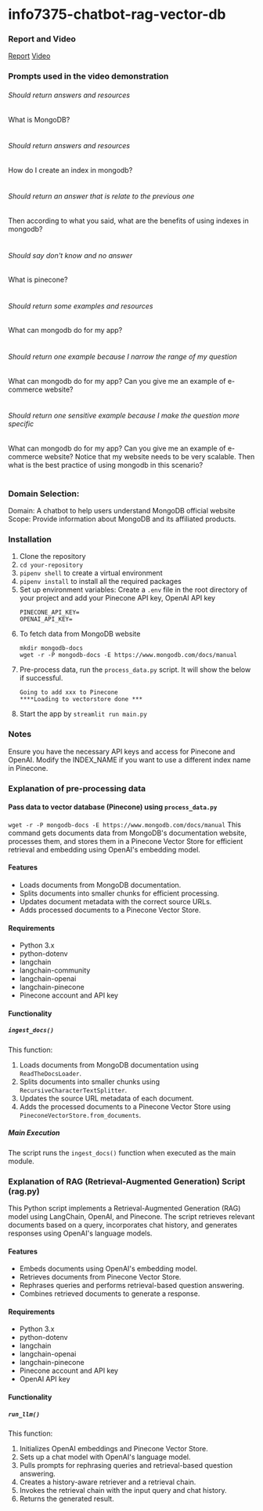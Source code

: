 # info7375-chatbot-rag-vector-db

### Report and Video

[Report](./REPORT.pdf)
[Video](https://www.youtube.com/watch?v=idEpmh0qCdA)

### Prompts used in the video demonstration

###### Should return answers and resources

What is MongoDB?<br><br>

###### Should return answers and resources

How do I create an index in mongodb?<br><br>

###### Should return an answer that is relate to the previous one

Then according to what you said, what are the benefits of using indexes in mongodb?<br><br>

###### Should say don't know and no answer

What is pinecone?<br><br>

###### Should return some examples and resources

What can mongodb do for my app?<br><br>

###### Should return one example because I narrow the range of my question

What can mongodb do for my app? Can you give me an example of e-commerce website?<br><br>

###### Should return one sensitive example because I make the question more specific

What can mongodb do for my app? Can you give me an example of e-commerce website? Notice that my website needs to be very scalable. Then what is the best practice of using mongodb in this scenario?<br><br>

### Domain Selection:

Domain: A chatbot to help users understand MongoDB official website
Scope: Provide information about MongoDB and its affiliated products.

### Installation

1. Clone the repository
2. `cd your-repository`
3. `pipenv shell` to create a virtual environment
4. `pipenv install` to install all the required packages
5. Set up environment variables:
   Create a `.env` file in the root directory of your project and add your Pinecone API key, OpenAI API key
   ```
   PINECONE_API_KEY=
   OPENAI_API_KEY=
   ```
6. To fetch data from MongoDB website
   ```
   mkdir mongodb-docs
   wget -r -P mongodb-docs -E https://www.mongodb.com/docs/manual
   ```
7. Pre-process data, run the `process_data.py` script.
   It will show the below if successful.
   ```
   Going to add xxx to Pinecone
   ****Loading to vectorstore done ***
   ```
8. Start the app by `streamlit run main.py`

### Notes

Ensure you have the necessary API keys and access for Pinecone and OpenAI.
Modify the INDEX_NAME if you want to use a different index name in Pinecone.

### Explanation of pre-processing data

#### Pass data to vector database (Pinecone) using `process_data.py`

`wget -r -P mongodb-docs -E https://www.mongodb.com/docs/manual`
This command gets documents data from MongoDB's documentation website, processes them, and stores them in a Pinecone Vector Store for efficient retrieval and embedding using OpenAI's embedding model.

#### Features

- Loads documents from MongoDB documentation.
- Splits documents into smaller chunks for efficient processing.
- Updates document metadata with the correct source URLs.
- Adds processed documents to a Pinecone Vector Store.

#### Requirements

- Python 3.x
- python-dotenv
- langchain
- langchain-community
- langchain-openai
- langchain-pinecone
- Pinecone account and API key

#### Functionality

##### `ingest_docs()`

This function:

1. Loads documents from MongoDB documentation using `ReadTheDocsLoader`.
2. Splits documents into smaller chunks using `RecursiveCharacterTextSplitter`.
3. Updates the source URL metadata of each document.
4. Adds the processed documents to a Pinecone Vector Store using `PineconeVectorStore.from_documents`.

##### Main Execution

The script runs the `ingest_docs()` function when executed as the main module.

### Explanation of RAG (Retrieval-Augmented Generation) Script (rag.py)

This Python script implements a Retrieval-Augmented Generation (RAG) model using LangChain, OpenAI, and Pinecone. The script retrieves relevant documents based on a query, incorporates chat history, and generates responses using OpenAI's language models.

#### Features

- Embeds documents using OpenAI's embedding model.
- Retrieves documents from Pinecone Vector Store.
- Rephrases queries and performs retrieval-based question answering.
- Combines retrieved documents to generate a response.

#### Requirements

- Python 3.x
- python-dotenv
- langchain
- langchain-openai
- langchain-pinecone
- Pinecone account and API key
- OpenAI API key

#### Functionality

##### `run_llm()`

This function:

1. Initializes OpenAI embeddings and Pinecone Vector Store.
2. Sets up a chat model with OpenAI's language model.
3. Pulls prompts for rephrasing queries and retrieval-based question answering.
4. Creates a history-aware retriever and a retrieval chain.
5. Invokes the retrieval chain with the input query and chat history.
6. Returns the generated result.
